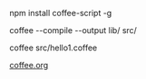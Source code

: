 npm install coffee-script -g

coffee --compile --output lib/ src/

coffee src/hello1.coffee

[coffee.org](http://coffeescript.org/)